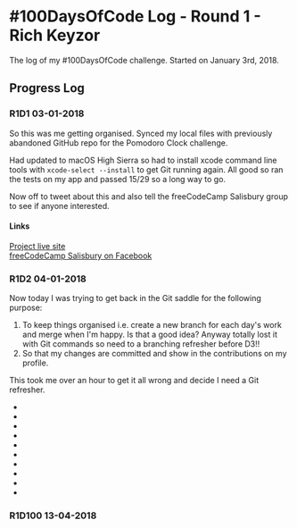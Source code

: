# #100DaysOfCode Log - Round 1 - Rich Keyzor

The log of my #100DaysOfCode challenge. Started on January 3rd, 2018.

## Progress Log

### R1D1 03-01-2018
So this was me getting organised. Synced my local files with previously abandoned GitHub repo for the Pomodoro Clock challenge.

Had updated to macOS High Sierra so had to install xcode command line tools with `xcode-select --install` to get Git running again.
All good so ran the tests on my app and passed 15/29 so a long way to go.

Now off to tweet about this and also tell the freeCodeCamp Salisbury group to see if anyone interested.

#### Links
[Project live site](http://webdevri.ch/fcc-pomodoro-clock/)  
[freeCodeCamp Salisbury on Facebook](https://www.facebook.com/groups/free.code.camp.salisbury/)

### R1D2 04-01-2018
Now today I was trying to get back in the Git saddle for the following purpose:
1. To keep things organised i.e. create a new branch for each day's work and merge when I'm happy. Is that a good idea? Anyway totally lost it with Git commands so need to a branching refresher before D3!!
2. So that my changes are committed and show in the contributions on my profile.

This took me over an hour to get it all wrong and decide I need a Git refresher.

-
-
-
-
-
-
-
-
-
-

### R1D100 13-04-2018
